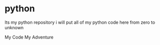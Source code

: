 # python
Its my python repository
i will put all of my python code here
from zero to unknown




My Code
My Adventure
